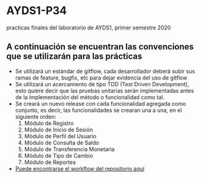 # AYDS1-P34
practicas finales del laboratorio de AYDS1, primer semestre 2020

## A continuación se encuentran las convenciones que se utilizarán para las prácticas
+ Se utilizará un estándar de gitflow, cada desarrollador deberá subir sus ramas de feature, bugfix, etc para dejar evidencia del uso de gitflow
+ Se utilizará un acercamiento de tipo TDD (Test Driven Development), esto quiere decir que las pruebas unitarias serán implementadas antes de la implementación del método o funcionalidad como tal.
+ Se creará un nuevo release con cada funcionalidad agregada como conjunto, es decir, las funcionalidades se crearan una a una, en el siguiente orden:
  1. Módulo de Registro 
  2. Módulo de Inicio de Sesión
  3. Módulo de Perfil del Usuario
  4. Módulo de Consulta de Saldo
  5. Módulo de Transferencia Monetaria
  6. Módulo de Tipo de Cambio
  7. Módulo de Reportes
+ [Puede encontrarse el workflow del repositorio aquí](https://app.creately.com/diagram/6XaDqOsyxKi/view) 
